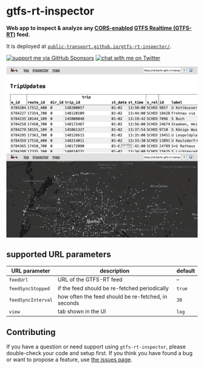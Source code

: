 # gtfs-rt-inspector

**Web app to inspect & analyze any [CORS-enabled](https://enable-cors.org) [GTFS Realtime (GTFS-RT)](https://gtfs.org/reference/realtime/v2/) feed.**

It is deployed at [`public-transport.github.io/gtfs-rt-inspector/`](https://public-transport.github.io/gtfs-rt-inspector/).

[![support me via GitHub Sponsors](https://img.shields.io/badge/support%20me-donate-fa7664.svg)](https://github.com/sponsors/derhuerst)
[![chat with me on Twitter](https://img.shields.io/badge/chat%20with%20me-on%20Twitter-1da1f2.svg)](https://twitter.com/derhuerst)

![screenshot of the inspector view showing a feed's data](docs/screenshot-inspector.png)
![screenshot of the map view showing a feed's vehicle positions](docs/screenshot-map.png)


## supported URL parameters

URL parameter | description | default
-|-|-
`feedUrl` | URL of the GTFS-RT feed | –
`feedSyncStopped` | if the feed should be re-fetched periodically | `true`
`feedSyncInterval` | how often the feed should be re-fetched, in seconds | `30`
`view` | tab shown in the UI | `log`


## Contributing

If you have a question or need support using `gtfs-rt-inspector`, please double-check your code and setup first. If you think you have found a bug or want to propose a feature, use [the issues page](https://github.com/derhuerst/gtfs-rt-inspector/issues).
